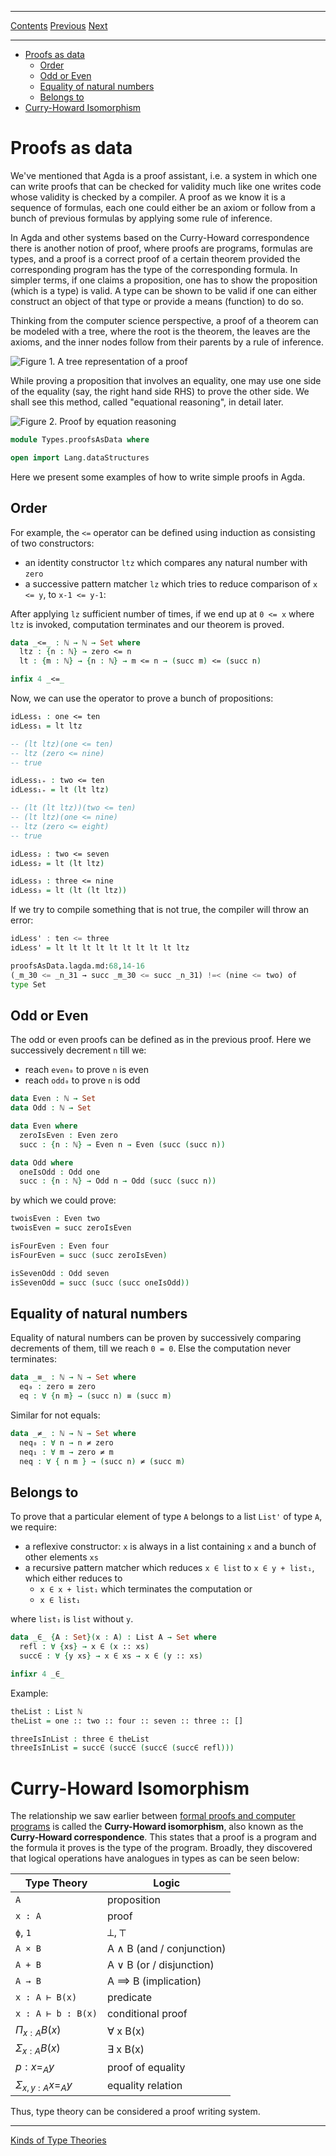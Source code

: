 ****
[Contents](contents.html)
[Previous](Types.functions.html)
[Next](Types.variations.html)

<!-- START doctoc generated TOC please keep comment here to allow auto update -->
<!-- DON'T EDIT THIS SECTION, INSTEAD RE-RUN doctoc TO UPDATE -->
****

- [Proofs as data](#proofs-as-data)
  - [Order](#order)
  - [Odd or Even](#odd-or-even)
  - [Equality of natural numbers](#equality-of-natural-numbers)
  - [Belongs to](#belongs-to)
- [Curry-Howard Isomorphism](#curry-howard-isomorphism)

<!-- END doctoc generated TOC please keep comment here to allow auto update -->


# Proofs as data

We've mentioned that Agda is a proof assistant, i.e. a system in which one can write proofs that can be checked for validity much like one writes code whose validity is checked by a compiler. A proof as we know it is a sequence of formulas, each one could either be an axiom or follow from a bunch of previous formulas by applying some rule of inference.

In Agda and other systems based on the Curry-Howard correspondence there is another notion of proof, where proofs are programs, formulas are types, and a proof is a correct proof of a certain theorem provided the corresponding program has the type of the corresponding formula. In simpler terms, if one claims a proposition, one has to show the proposition (which is a type) is valid. A type can be shown to be valid if one can either construct an object of that type or provide a means (function) to do so.

Thinking from the computer science perspective, a proof of a theorem can be modeled with a tree, where the root is the theorem, the leaves are the axioms, and the inner nodes follow from their parents by a rule of inference.

![Figure 1. A tree representation of a proof](../artwork/proof.png)

While proving a proposition that involves an equality, one may use one side of the equality (say, the right hand side RHS) to prove the other side. We shall see this method, called "equational reasoning", in detail later.

![Figure 2. Proof by equation reasoning](../artwork/equational.png)

```agda
module Types.proofsAsData where

open import Lang.dataStructures
```

Here we present some examples of how to write simple proofs in Agda.

## Order

For example, the `<=` operator can be defined using induction as consisting of two constructors:

- an identity constructor `ltz` which compares any natural number with `zero`
- a successive pattern matcher `lz` which tries to reduce comparison of  `x <= y`, to `x-1 <= y-1`:

After applying `lz` sufficient number of times, if we end up at `0 <= x` where `ltz` is invoked, computation terminates and our theorem is proved.

```agda
data _<=_ : ℕ → ℕ → Set where
  ltz : {n : ℕ} → zero <= n
  lt : {m : ℕ} → {n : ℕ} → m <= n → (succ m) <= (succ n)

infix 4 _<=_
```

Now, we can use the operator to prove a bunch of propositions:

```agda
idLess₁ : one <= ten
idLess₁ = lt ltz

-- (lt ltz)(one <= ten)
-- ltz (zero <= nine)
-- true

idLess₁₊ : two <= ten
idLess₁₊ = lt (lt ltz)

-- (lt (lt ltz))(two <= ten)
-- (lt ltz)(one <= nine)
-- ltz (zero <= eight)
-- true

idLess₂ : two <= seven
idLess₂ = lt (lt ltz)

idLess₃ : three <= nine
idLess₃ = lt (lt (lt ltz))
```

If we try to compile something that is not true, the compiler will throw an error:

```haskell
idLess' : ten <= three
idLess' = lt lt lt lt lt lt lt lt lt ltz
```

```python
proofsAsData.lagda.md:68,14-16
(_m_30 <= _n_31 → succ _m_30 <= succ _n_31) !=< (nine <= two) of
type Set
```

## Odd or Even

The odd or even proofs can be defined as in the previous proof. Here we successively decrement `n` till we:

- reach `even₀` to prove `n` is even
- reach `odd₀` to prove `n` is odd

```agda
data Even : ℕ → Set
data Odd : ℕ → Set

data Even where
  zeroIsEven : Even zero
  succ : {n : ℕ} → Even n → Even (succ (succ n))

data Odd where
  oneIsOdd : Odd one
  succ : {n : ℕ} → Odd n → Odd (succ (succ n))
```

by which we could prove:

```agda
twoisEven : Even two
twoisEven = succ zeroIsEven

isFourEven : Even four
isFourEven = succ (succ zeroIsEven)

isSevenOdd : Odd seven
isSevenOdd = succ (succ (succ oneIsOdd))
```

## Equality of natural numbers

Equality of natural numbers can be proven by successively comparing decrements of them, till we reach `0 = 0`. Else the computation never terminates:

```agda
data _≡_ : ℕ → ℕ → Set where
  eq₀ : zero ≡ zero
  eq : ∀ {n m} → (succ n) ≡ (succ m)
```

Similar for not equals:

```agda
data _≠_ : ℕ → ℕ → Set where
  neq₀ : ∀ n → n ≠ zero
  neq₁ : ∀ m → zero ≠ m
  neq : ∀ { n m } → (succ n) ≠ (succ m)
```

## Belongs to

To prove that a particular element of type `A` belongs to a list `List'` of type `A`, we require:

- a reflexive constructor: `x` is always in a list containing `x` and a bunch of other elements `xs`
- a recursive pattern matcher which reduces `x ∈ list` to `x ∈ y + list₁`, which either reduces to
  - `x ∈ x + list₁` which terminates the computation or
  - `x ∈ list₁`

where `list₁` is `list` without `y`.

```agda
data _∈_ {A : Set}(x : A) : List A → Set where
  refl : ∀ {xs} → x ∈ (x :: xs)
  succ∈ : ∀ {y xs} → x ∈ xs → x ∈ (y :: xs)

infixr 4 _∈_
```

Example:

```agda
theList : List ℕ
theList = one :: two :: four :: seven :: three :: []

threeIsInList : three ∈ theList
threeIsInList = succ∈ (succ∈ (succ∈ (succ∈ refl)))
```

# Curry-Howard Isomorphism

The relationship we saw earlier between [formal proofs and computer programs](./Types.proofsAsData.html) is called the **Curry-Howard isomorphism**, also known as the **Curry-Howard correspondence**. This states that a proof is a program and the formula it proves is the type of the program. Broadly, they discovered that logical operations have analogues in types as can be seen below:

| Type Theory | Logic |
| --- | --- |
| `A` | proposition |
| `x : A` | proof |
| `ϕ`, `1` | ⟂, ⊤ |
| `A × B` | A ∧ B (and / conjunction) |
| `A + B` | A ∨ B (or / disjunction) |
| `A → B` | A ⟹ B (implication) |
| `x : A ⊢ B(x)` | predicate |
| `x : A ⊢ b : B(x)` | conditional proof |
| $\Pi_{x:A} B(x)$  | ∀ x B(x) |
| $\Sigma_{x:A} B(x)$ | ∃ x B(x) |
| $p : x =_A y$ | proof of equality |
| $\Sigma_{x,y:A} x =_A y$ | equality relation |

Thus, type theory can be considered a proof writing system.

****
[Kinds of Type Theories](./Types.variations.html)
